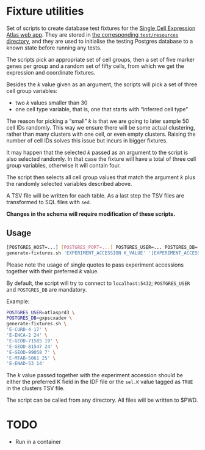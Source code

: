 # Fixture utilities
Set of scripts to create database test fixtures for the
[Single Cell Expression Atlas web app](https://github.com/ebi-gene-expression-group/atlas-web-single-cell).
They are stored in
[the corresponding `test/resources` directory](https://github.com/ebi-gene-expression-group/atlas-web-single-cell/tree/develop/app/src/test/resources/fixtures),
and they are used to initialise the testing Postgres database to a known state
before running any tests.

The scripts pick an appropriate set of cell groups, then a set of five marker genes per group and a random set of 
fifty cells, from which we get the expression and coordinate fixtures.

Besides the *k* value given as an argument, the scripts will pick a set of three cell group variables:
- two *k* values smaller than 30
- one cell type variable, that is, one that starts with “inferred cell type”

The reason for picking a “small” *k* is that we are going to later sample 50 cell IDs randomly. This way we ensure 
there will be some actual clustering, rather than many clusters with one cell, or even empty clusters. Raising the
number of cell IDs solves this issue but incurs in bigger fixtures.

It may happen that the selected *k* passed as an argument to the script is also selected randomly. In that case the
fixture will have a total of three cell group variables, otherwise it will contain four.

The script then selects all cell group values that match the argument *k* plus the randomly selected variables 
described above.  

A TSV file will be written for each table. As a last step the TSV files are transformed to SQL files with `sed`.

**Changes in the schema will require modification of these scripts.**

## Usage
```bash
[POSTGRES_HOST=...] [POSTGRES_PORT=...] POSTGRES_USER=... POSTGRES_DB=... \
generate-fixtures.sh 'EXPERIMENT_ACCESSION K_VALUE' '[EXPERIMENT_ACCESSION K_VALUE]...'
```

Please note the usage of single quotes to pass experiment accessions together with their preferred *k* value.

By default, the script will try to connect to `localhost:5432`; `POSTGRES_USER` and `POSTGRES_DB` are mandatory.

Example:
```bash
POSTGRES_USER=atlasprd3 \
POSTGRES_DB=gxpscxadev \
generate-fixtures.sh \
'E-CURD-4 17' \
'E-EHCA-2 24' \
'E-GEOD-71585 19' \
'E-GEOD-81547 24' \
'E-GEOD-99058 7' \
'E-MTAB-5061 25' \
'E-ENAD-53 14'
```

The *k* value passed together with the experiment accession should be either the preferred K field in the IDF file or
the `sel.K` value tagged as `TRUE` in the clusters TSV file.

The script can be called from any directory. All files will be written to $PWD.

# TODO
- Run in a container
